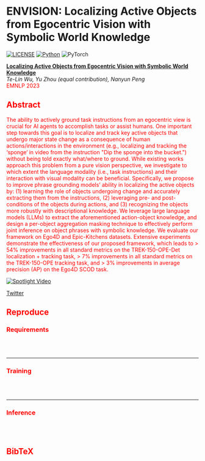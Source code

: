 # ENVISION: Localizing Active Objects from Egocentric Vision with Symbolic World Knowledge
[![LICENSE](https://img.shields.io/badge/license-MIT-green)](./LICENSE)
[![Python](https://img.shields.io/badge/python-3.6-blue)](https://www.python.org/)
![PyTorch](https://img.shields.io/badge/pytorch-1.5-yellow)


**[Localizing Active Objects from Egocentric Vision with Symbolic World Knowledge](https://arxiv.org/pdf/2310.15066v1.pdf)**<br>
<em>Te-Lin Wu<sup>*</sup>, Yu Zhou<sup>*</sup> (equal contribution), Nanyun Peng</em> <font color="red"> <br/>
EMNLP 2023 <br>

## Abstract
The ability to actively ground task instructions from an egocentric view is crucial for AI agents to accomplish tasks or assist humans. One important step towards this goal is to localize and track key active objects that undergo major state change as a consequence of human actions/interactions in the environment (e.g., localizing and tracking the ‘sponge‘ in video from the instruction "Dip the sponge into the bucket.") without being told exactly what/where to ground. While existing works approach this problem from a pure vision perspective, we investigate to which extent the language modality (i.e., task instructions) and their interaction with visual modality can be beneficial. Specifically, we propose to improve phrase grounding models’ ability in localizing the active objects by: (1) learning the role of objects undergoing change and accurately extracting them from the instructions, (2) leveraging pre- and post-conditions of the objects during actions, and (3) recognizing the objects more robustly with descriptional knowledge. We leverage large language models (LLMs) to extract the aforementioned action-object knowledge, and design a per-object aggregation masking technique to effectively perform joint inference on object phrases with
symbolic knowledge. We evaluate our framework on Ego4D and Epic-Kitchens datasets. Extensive experiments demonstrate the effectiveness of our proposed framework, which leads to > 54% improvements in all standard metrics on the TREK-150-OPE-Det localization + tracking task, > 7% improvements in all standard metrics on the TREK-150-OPE tracking task, and > 3% improvements in average precision (AP) on the Ego4D SCOD task.

[![Spotlight Video](https://img.youtube.com/vi/t_yDXUriRZo/0.jpg)](https://www.youtube.com/watch?v=t_yDXUriRZo)

[Twitter](https://x.com/yu_bryan_zhou/status/1717724445715128628?s=20)<br>

## Reproduce
### Requirements

<br><br>

---

### Training

<br><br>

---

### Inference

<br><br>



## BibTeX

